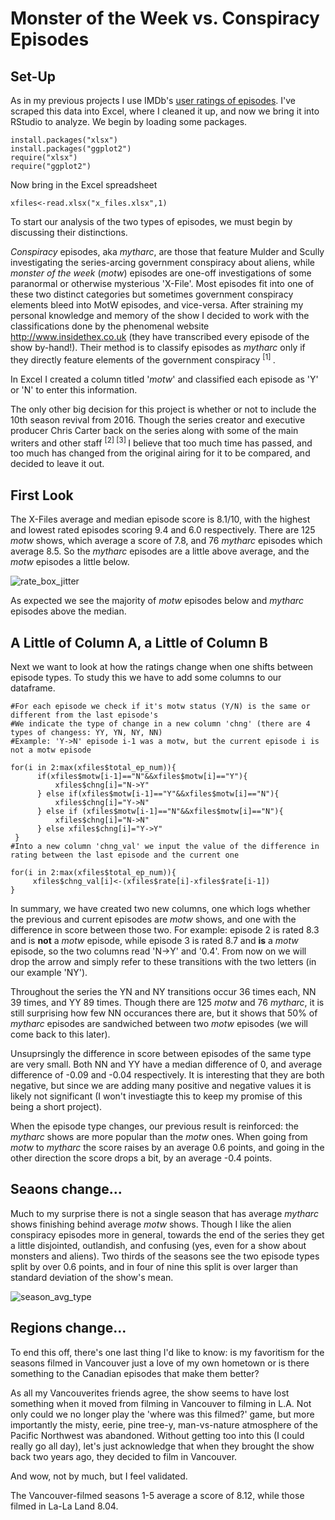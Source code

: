 # Monster of the Week vs. Conspiracy Episodes

## Set-Up

As in my previous projects I use IMDb's [user ratings of episodes](http://www.imdb.com/title/tt0106179/epdate?ref_=ttep_ql_3). I've scraped this data into Excel, where I cleaned it up, and now we bring it into RStudio to analyze. We begin by loading some packages.

```
install.packages("xlsx") 
install.packages("ggplot2")
require("xlsx")
require("ggplot2")
```
Now bring in the Excel spreadsheet

```xfiles<-read.xlsx("x_files.xlsx",1)```

To start our analysis of the two types of episodes, we must begin by discussing their distinctions. 

*Conspiracy* episodes, aka *mytharc*, are those that feature Mulder and Scully investigating the series-arcing government conspiracy about aliens, while *monster of the week* (*motw*) episodes are one-off investigations of some paranormal or otherwise mysterious 'X-File'. Most episodes fit into one of these two distinct categories but sometimes government conspiracy  elements bleed into MotW episodes, and vice-versa. After straining my personal knowledge and memory of the show I decided to work with the classifications done by the phenomenal website http://www.insidethex.co.uk (they have transcribed every episode of the show by-hand!). Their method is to classify episodes as *mytharc* only if they directly feature elements of the government conspiracy <sup> [1] </sup>. 

In Excel I created a column titled '*motw*' and classified each episode as 'Y' or 'N' to enter this information.

The only other big decision for this project is whether or not to include the 10th season revival from 2016. Though the series creator and executive producer Chris Carter back on the series along with some of the main writers and other staff <sup> [2] </sup> <sup> [3] </sup> I believe that too much time has passed, and too much has changed from the original airing for it to be compared, and decided to leave it out.

## First Look

The X-Files average and median episode score is 8.1/10, with the highest and lowest rated episodes scoring 9.4 and 6.0 respectively. There are 125 *motw* shows, which average a score of 7.8, and 76 *mytharc* episodes which average 8.5. So the *mytharc* episodes are a little above average, and the *motw* episodes a little below.

![rate_box_jitter](https://raw.githubusercontent.com/atomaszewicz/X-Files/master/RStudio/Plots/rate_box_jitter.png)


As expected we see the majority of *motw* episodes below and *mytharc* episodes above the median. 


## A Little of Column A, a Little of Column B


Next we want to look at how the ratings change when one shifts between episode types. To study this we have to add some columns to our dataframe. 

```
#For each episode we check if it's motw status (Y/N) is the same or different from the last episode's
#We indicate the type of change in a new column 'chng' (there are 4 types of changess: YY, YN, NY, NN)
#Example: 'Y->N' episode i-1 was a motw, but the current episode i is not a motw episode

for(i in 2:max(xfiles$total_ep_num)){
      if(xfiles$motw[i-1]=="N"&&xfiles$motw[i]=="Y"){
          xfiles$chng[i]="N->Y"
      } else if(xfiles$motw[i-1]=="Y"&&xfiles$motw[i]=="N"){
          xfiles$chng[i]="Y->N"
      } else if (xfiles$motw[i-1]=="N"&&xfiles$motw[i]=="N"){
          xfiles$chng[i]="N->N"
      } else xfiles$chng[i]="Y->Y"
 }
#Into a new column 'chng_val' we input the value of the difference in rating between the last episode and the current one

for(i in 2:max(xfiles$total_ep_num)){
     xfiles$chng_val[i]<-(xfiles$rate[i]-xfiles$rate[i-1])
}
```

In summary, we have created two new columns, one which logs whether the previous and current episodes are *motw* shows, and one with the difference in score between those two. For example: episode 2 is rated 8.3 and is **not** a *motw* episode, while episode 3 is rated 8.7 and **is** a *motw* episode, so the two columns read 'N->Y' and '0.4'. From now on we will drop the arrow and simply refer to these transitions with the two letters (in our example 'NY').

Throughout the series the YN and NY transitions occur 36 times each, NN 39 times, and YY 89 times. Though there are 125 *motw* and 76 *mytharc*, it is still surprising how few NN occurances there are, but it shows that 50% of *mytharc* episodes are sandwiched between two *motw* episodes (we will come back to this later).

Unsuprsingly the difference in score between episodes of the same type are very small. Both NN and YY have a median difference of 0, and average difference of -0.09 and -0.04 respectively. It is interesting that they are both negative, but since we are adding many positive and negative values it is likely not significant (I won't investiagte this to keep my promise of this being a short project). 

When the episode type changes, our previous result is reinforced: the *mytharc* shows are more popular than the *motw* ones. When going from *motw* to *mytharc* the score raises by an average 0.6 points, and going in the other direction the score drops a bit, by an average -0.4 points. 

## Seaons change...

Much to my surprise there is not a single season that has average *mytharc* shows finishing behind average *motw* shows. Though I like the alien conspiracy episodes more in general, towards the end of the series they get a little disjointed, outlandish, and confusing (yes, even for a show about monsters and aliens). Two thirds of the seasons see the two episode types split by over 0.6 points, and in four of nine this split is over larger than standard deviation of the show's mean.


![season_avg_type](https://raw.githubusercontent.com/atomaszewicz/X-Files/master/RStudio/Plots/season_avg_type.png?raw=TRUE)

## Regions change...

To end this off, there's one last thing I'd like to know: is my favoritism for the seasons filmed in Vancouver just a love of my own hometown or is there something to the Canadian episodes that make them better?

As all my Vancouverites friends agree, the show seems to have lost something when it moved from filming in Vancouver to filming in L.A. Not only could we no longer play the 'where was this filmed?' game, but more importantly the misty, eerie, pine tree-y, man-vs-nature atmosphere of the Pacific Northwest was abandoned. Without getting too into this (I could really go all day), let's just acknowledge that when they brought the show back two years ago, they decided to film in Vancouver. 

And wow, not by much, but I feel validated. 

The Vancouver-filmed seasons 1-5 average a score of  8.12, while those filmed in La-La Land 8.04. 

